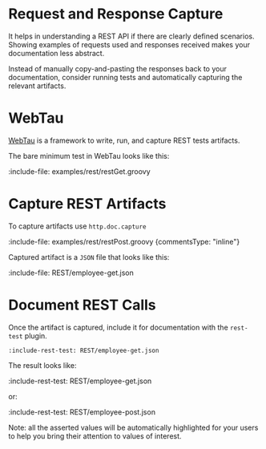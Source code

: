 # Request and Response Capture

It helps in understanding a REST API if there are clearly defined scenarios.
Showing examples of requests used and responses received makes your documentation less abstract.

Instead of manually copy-and-pasting the responses back to your documentation, consider running tests and automatically
capturing the relevant artifacts.

# WebTau

[WebTau](https://testingisdocumenting.org/webtau/HTTP/introduction) is a framework to write, run, and capture REST tests artifacts.

The bare minimum test in WebTau looks like this:

:include-file: examples/rest/restGet.groovy

# Capture REST Artifacts

To capture artifacts use `http.doc.capture`

:include-file: examples/rest/restPost.groovy {commentsType: "inline"}

Captured artifact is a `JSON` file that looks like this:

:include-file: REST/employee-get.json

# Document REST Calls

Once the artifact is captured, include it for documentation with the `rest-test` plugin.

    :include-rest-test: REST/employee-get.json

The result looks like:

:include-rest-test: REST/employee-get.json

or:

:include-rest-test: REST/employee-post.json

Note: all the asserted values will be automatically highlighted for your users to help you bring their attention to
values of interest.
